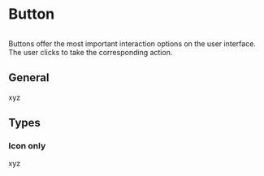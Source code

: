 <div style="display: inline-flex; align-items: center; justify-content: space-between; width: 100%;">
    <h1>Button</h1>
</div>

Buttons offer the most important interaction options on the user interface. The user clicks to take the corresponding action.

## General

xyz

## Types

### Icon only

xyz